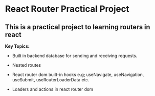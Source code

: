 # React Router Practical Project

## This is a practical project to learning routers in react

**Key Topics:**

- Built in backend database for sending and receiving requests.
- Nested routes
- React router dom built-in hooks e.g; useNavigate, useNavigation, useSubmit, useRouterLoaderData etc.

- Loaders and actions in react router dom

